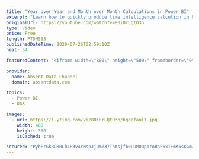 ```yaml
---
title: "Year over Year and Month over Month Calculations in Power BI"
excerpt: "Learn how to quickly produce time intelligence calcution in Power BI using these easy to follow DAX equations. Elevate your time series analysis."
originalUrl: https://youtube.com/watch?v=80i8rLQtO3o
type: video
price: Free
length: PT5M50S
publishedDateTime: 2020-07-26T02:59:10Z
heat: 54

featuredContent: "<iframe width=\"800\" height=\"500\" frameborder=\"0\" src=\"https://www.youtube.com/embed/80i8rLQtO3o\" allow=\"accelerometer; autoplay; encrypted-media; gyroscope; picture-in-picture\" allowfullscreen></iframe>"

provider:
  name: Absent Data Channel
  domain: absentdata.com

topics:
  - Power BI
  - DAX

images:
  - url: https://i.ytimg.com/vi/80i8rLQtO3o/hqdefault.jpg
    width: 480
    height: 360
    isCached: true

secured: "PyhFrGkRQ8BLh4P3v4YMspJjUmZ37ThAsjfb0LUMOOporoBnF6xi+mK5sKGm/hEhNbnK8m4+Ri1yg+2C7zX4nJBovagY40n4xhIKgis0InXANBMLNgOM5d1qJafrq8GmMGLUJZ6Gvtt9zYHxbwATeK2IDgXKVc3bVWnkV9Q6RQui5N3cJOakQ4p2I6D5HReNVYiBVcPQSMuvfAGqtPLOdrGtbeUiMxn2869eSwxS7SJPsT7/CjQpmijAR9UA01mfUNQerL4s5Zdrutz6mb6Q/jjWCswNWN5pxhrHdp8brkW6cs6F41vVv35VIzMkLTzXQcPss6ubEiXqBOU7w+urZOc6cAH32ugyH1pPasey5zaocBrk1u4Lh7SFuvLsNSInrdPiDWZYL3nk/utB/R/+ufkb16Gb1zsIqCZhgCC0XU0=;4E/dgqtzTAVh62WBRRi+dA=="
---
```


